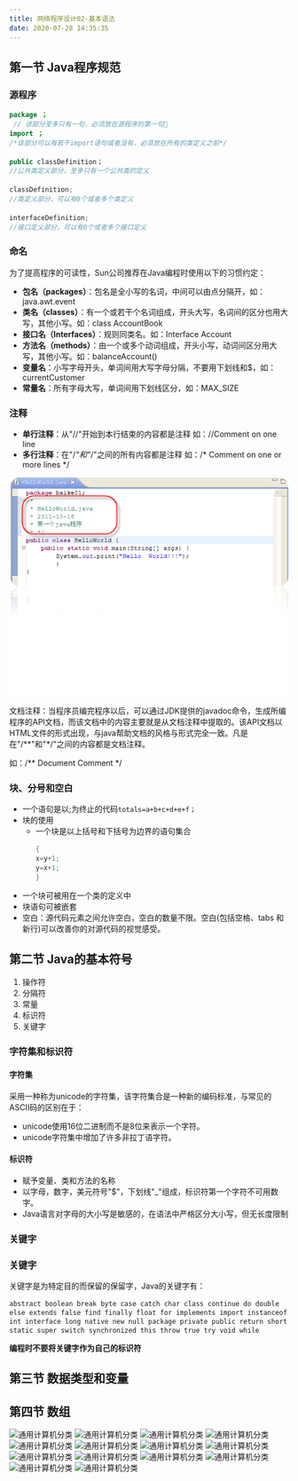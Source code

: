```yaml
---
title: 网络程序设计02-基本语法
date: 2020-07-28 14:35:35
---
```


## 第一节 Java程序规范

### 源程序

```java
package ；
 // 该部分至多只有一句，必须放在源程序的第一句
import ； 
/*该部分可以有若干import语句或者没有，必须放在所有的类定义之前*/

public classDefinition；
//公共类定义部分，至多只有一个公共类的定义

classDefinition; 
//类定义部分，可以有0个或者多个类定义

interfaceDefinition; 
//接口定义部分，可以有0个或者多个接口定义
```

### 命名

为了提高程序的可读性，Sun公司推荐在Java编程时使用以下的习惯约定：

- **包名（packages）**：包名是全小写的名词，中间可以由点分隔开，如：java.awt.event 
- **类名（classes）**：有一个或若干个名词组成，开头大写，名词间的区分也用大写，其他小写。如：class  AccountBook
- **接口名（Interfaces）**：规则同类名。如：Interface  Account
- **方法名（methods）**：由一个或多个动词组成，开头小写，动词间区分用大写，其他小写。如：balanceAccount()
- **变量名**：小写字母开头，单词间用大写字母分隔，不要用下划线和$，如：currentCustomer
- **常量名**：所有字母大写，单词间用下划线区分，如：MAX_SIZE

### 注释

- **单行注释**：从"//"开始到本行结束的内容都是注释  如：//Comment on one line 
- **多行注释**：在"/*"和"*/"之间的所有内容都是注释  如：/* Comment on one or more lines */ 

![注释](./网络程序设计02-基本语法/注释.png)

文档注释：当程序员编完程序以后，可以通过JDK提供的javadoc命令，生成所编程序的API文档，而该文档中的内容主要就是从文档注释中提取的。该API文档以HTML文件的形式出现，与java帮助文档的风格与形式完全一致。凡是在"/**"和"*/"之间的内容都是文档注释。 

如：/** Document Comment */ 

### 块、分号和空白

- 一个语句是以;为终止的代码`totals=a+b+c+d+e+f；`
- 块的使用
  - 一个块是以上括号和下括号为边界的语句集合
    ```java
    {
    x=y+1;
    y=x+1;
    }
    ```
 - 一个块可被用在一个类的定义中
 - 块语句可被嵌套
- 空白：源代码元素之间允许空白，空白的数量不限。空白(包括空格、tabs 和新行)可以改善你的对源代码的视觉感受。

## 第二节 Java的基本符号

1. 操作符
2. 分隔符
3. 常量
4. 标识符
5. 关键字

### 字符集和标识符

#### 字符集

采用一种称为unicode的字符集，该字符集合是一种新的编码标准，与常见的ASCII码的区别在于： 

- unicode使用16位二进制而不是8位来表示一个字符。 
- unicode字符集中增加了许多非拉丁语字符。 

#### 标识符

- 赋予变量、类和方法的名称
- 以字母，数字，美元符号"$"，下划线"_"组成，标识符第一个字符不可用数字。
- Java语言对字母的大小写是敏感的，在语法中严格区分大小写，但无长度限制

### 关键字

### 关键字 

关键字是为特定目的而保留的保留字，Java的关键字有：

```
abstract boolean break byte case catch char class continue do double else extends false find finally float for implements import instanceof int interface long native new null package private public return short static super switch synchronized this throw true try void while 
```

**编程时不要将关键字作为自己的标识符**

## 第三节 数据类型和变量

## 第四节 数组



![通用计算机分类](./网络程序设计02-基本语法/通用计算机分类.png)
![通用计算机分类](./网络程序设计02-基本语法/通用计算机分类.png)
![通用计算机分类](./网络程序设计02-基本语法/通用计算机分类.png)
![通用计算机分类](./网络程序设计02-基本语法/通用计算机分类.png)
![通用计算机分类](./网络程序设计02-基本语法/通用计算机分类.png)
![通用计算机分类](./网络程序设计02-基本语法/通用计算机分类.png)
![通用计算机分类](./网络程序设计02-基本语法/通用计算机分类.png)
![通用计算机分类](./网络程序设计02-基本语法/通用计算机分类.png)
![通用计算机分类](./网络程序设计02-基本语法/通用计算机分类.png)
![通用计算机分类](./网络程序设计02-基本语法/通用计算机分类.png)
![通用计算机分类](./网络程序设计02-基本语法/通用计算机分类.png)
![通用计算机分类](./网络程序设计02-基本语法/通用计算机分类.png)
![通用计算机分类](./网络程序设计02-基本语法/通用计算机分类.png)
![通用计算机分类](./网络程序设计02-基本语法/通用计算机分类.png)